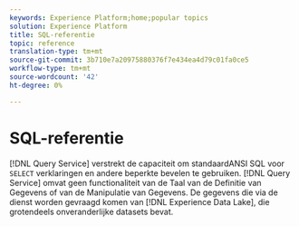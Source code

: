 ```yaml
---
keywords: Experience Platform;home;popular topics
solution: Experience Platform
title: SQL-referentie
topic: reference
translation-type: tm+mt
source-git-commit: 3b710e7a20975880376f7e434ea4d79c01fa0ce5
workflow-type: tm+mt
source-wordcount: '42'
ht-degree: 0%

---
```



# SQL-referentie

[!DNL Query Service] verstrekt de capaciteit om standaardANSI SQL voor `SELECT` verklaringen en andere beperkte bevelen te gebruiken. [!DNL Query Service] omvat geen functionaliteit van de Taal van de Definitie van Gegevens of van de Manipulatie van Gegevens. De gegevens die via de dienst worden gevraagd komen van [!DNL Experience Data Lake], die grotendeels onveranderlijke datasets bevat.
